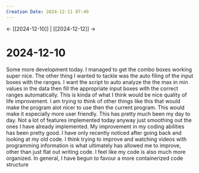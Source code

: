 ```yaml
---
Creation Date: 2024-12-11 07:49
---
```


<- [[2024-12-10]] | [[2024-12-12]]  ->

# 2024-12-10
Some more development today. I managed to get the combo boxes working super nice. The other thing I wanted to tackle was the auto filing of the input boxes with the ranges. I want the script to auto analyze the the max in min values in the data then fill the appropriate input boxes with the correct ranges automatically. This is kinda of what I think would be nice quality of life improvement. I am trying to think of other things like this that would make the program alot nicer to use then the current program. This would make it especially more user friendly. This has pretty much been my day to day. Not a lot of features implemented today anyway just smoothing out the ones I have already implemented. My improvement in my coding abilities has been pretty good. I have only recently noticed after going back and looking at my old code. I think trying to improve and watching videos with programming information is what ultimately has allowed me to improve, other than just flat out writing code. I feel like my code is also much more organized. In general, I have begun to favour a more containerized code structure 